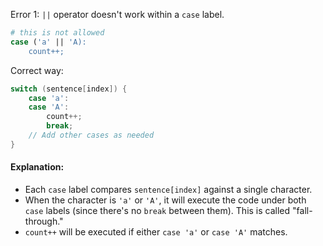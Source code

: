 Error 1: `||` operator doesn't work within a `case` label.
```bash
# this is not allowed
case ('a' || 'A):
    count++;
```
Correct way:
```c
switch (sentence[index]) {
    case 'a':
    case 'A':
        count++;
        break;
    // Add other cases as needed
}
```
#### Explanation:
- Each `case` label compares `sentence[index]` against a single character.
- When the character is `'a'` or `'A'`, it will execute the code under both `case` labels (since there's no `break` between them). This is called "fall-through."
- `count++` will be executed if either `case 'a'` or `case 'A'` matches.
